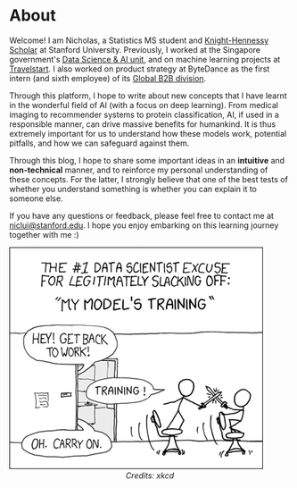# About

Welcome! I am Nicholas, a Statistics MS student and <a href="https://knight-hennessy.stanford.edu/program/scholars/2021/nicholas-lui" title="Knight-Hennessy Scholar">Knight-Hennessy Scholar</a> at Stanford University. Previously, I worked at the Singapore government's <a href="https://www.tech.gov.sg/capability-centre-dsaid">Data Science & AI unit</a>, and on machine learning projects at <a href="https://go.travelstart.com/lp/about-us">Travelstart</a>. I also worked on product strategy at ByteDance as the first intern (and sixth employee) of its <a href="https://www.byteplus.com/">Global B2B division</a>.

Through this platform, I hope to write about new concepts that I have learnt in the wonderful field of AI (with a focus on deep learning). From medical imaging to recommender systems to protein classification, AI, if used in a responsible manner, can drive massive benefits for humankind. It is thus extremely important for us to understand how these models work, potential pitfalls, and how we can safeguard against them.

Through this blog, I hope to share some important ideas in an **intuitive** and **non-technical** manner, and to reinforce my personal understanding of these concepts. For the latter, I strongly believe that one of the best tests of whether you understand something is whether you can explain it to someone else.

If you have any questions or feedback, please feel free to contact me at <a href="mailto:niclui@stanford.edu" title="niclui@stanford.edu">niclui@stanford.edu</a>. I hope you enjoy embarking on this learning journey together with me :)


<img src="images/xkcd.png" alt="hi" class="inline"/>
<center><em>Credits: xkcd</em></center>

